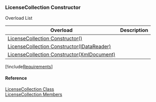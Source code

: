 ﻿### LicenseCollection Constructor

Overload List

| Overload | Description |
| --- | --- |
| [LicenseCollection Constructor()](FChoice.Common~FChoice.Common.Licensing.LicenseCollection~_ctor().md) |   |
| [LicenseCollection Constructor(IDataReader)](FChoice.Common~FChoice.Common.Licensing.LicenseCollection~_ctor(IDataReader).md) |   |
| [LicenseCollection Constructor(XmlDocument)](FChoice.Common~FChoice.Common.Licensing.LicenseCollection~_ctor(XmlDocument).md) |   |

[!include[Requirements](../partials/requirements.md)]



#### Reference

[LicenseCollection Class](FChoice.Common~FChoice.Common.Licensing.LicenseCollection.md)  
[LicenseCollection Members](FChoice.Common~FChoice.Common.Licensing.LicenseCollection_members.md)